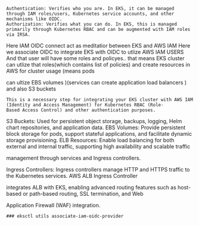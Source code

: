 
```
Authentication: Verifies who you are. In EKS, it can be managed through IAM roles/users, Kubernetes service accounts, and other mechanisms like OIDC.
Authorization: Verifies what you can do. In EKS, this is managed primarily through Kubernetes RBAC and can be augmented with IAM roles via IRSA.
```


Here IAM OIDC connect act as meditatior between EKS and AWS IAM
Here we associate OIDC to  integrate EKS with OIDC to utlize AWS IAM USERS 
And that user will have some roles and policyes..
that means EKS cluster can utlize that roles(which contains list of policies) and create resources in AWS for cluster usage (means pods 

can ultize EBS volumes )(services can create application load balancers ) and also S3 buckets 
```
This is a necessary step for integrating your EKS cluster with AWS IAM (Identity and Access Management) for Kubernetes RBAC (Role-
Based Access Control) and other authentication purposes.
```
S3 Buckets: Used for persistent object storage, backups, logging, Helm chart repositories, and application data.
EBS Volumes: Provide persistent block storage for pods, support stateful applications, and facilitate dynamic storage provisioning.
ELB Resources: Enable load balancing for both external and internal traffic, supporting high availability and scalable traffic 

management through services and Ingress controllers.

Ingress Controllers: Ingress controllers manage HTTP and HTTPS traffic to the Kubernetes services. AWS ALB Ingress Controller 

integrates ALB with EKS, enabling advanced routing features such as host-based or path-based routing, SSL termination, and Web 

Application Firewall (WAF) integration.
```
### eksctl utils associate-iam-oidc-provider
```
